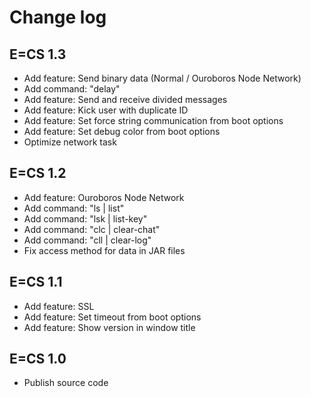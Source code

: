 # Change log

## E=CS 1.3

- Add feature: Send binary data (Normal / Ouroboros Node Network)
- Add command: "delay"
- Add feature: Send and receive divided messages
- Add feature: Kick user with duplicate ID
- Add feature: Set force string communication from boot options
- Add feature: Set debug color from boot options
- Optimize network task

## E=CS 1.2

- Add feature: Ouroboros Node Network
- Add command: "ls | list"
- Add command: "lsk | list-key"
- Add command: "clc | clear-chat"
- Add command: "cll | clear-log"
- Fix access method for data in JAR files

## E=CS 1.1

- Add feature: SSL
- Add feature: Set timeout from boot options
- Add feature: Show version in window title

## E=CS 1.0

- Publish source code

